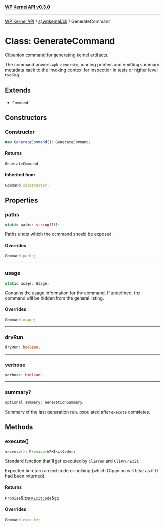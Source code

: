 [**WP Kernel API v0.3.0**](../../../README.md)

---

[WP Kernel API](../../../README.md) / [@wpkernel/cli](../README.md) / GenerateCommand

# Class: GenerateCommand

Clipanion command for generating kernel artifacts.

The command powers `wpk generate`, running printers and emitting summary
metadata back to the invoking context for inspection in tests or higher level
tooling.

## Extends

- `Command`

## Constructors

### Constructor

```ts
new GenerateCommand(): GenerateCommand;
```

#### Returns

`GenerateCommand`

#### Inherited from

```ts
Command.constructor;
```

## Properties

### paths

```ts
static paths: string[][];
```

Paths under which the command should be exposed.

#### Overrides

```ts
Command.paths;
```

---

### usage

```ts
static usage: Usage;
```

Contains the usage information for the command. If undefined, the
command will be hidden from the general listing.

#### Overrides

```ts
Command.usage;
```

---

### dryRun

```ts
dryRun: boolean;
```

---

### verbose

```ts
verbose: boolean;
```

---

### summary?

```ts
optional summary: GenerationSummary;
```

Summary of the last generation run, populated after `execute` completes.

## Methods

### execute()

```ts
execute(): Promise<WPKExitCode>;
```

Standard function that'll get executed by `Cli#run` and `Cli#runExit`.

Expected to return an exit code or nothing (which Clipanion will treat
as if 0 had been returned).

#### Returns

`Promise`\&lt;[`WPKExitCode`](../../../core/src/namespaces/contracts/type-aliases/WPKExitCode.md)\&gt;

#### Overrides

```ts
Command.execute;
```
